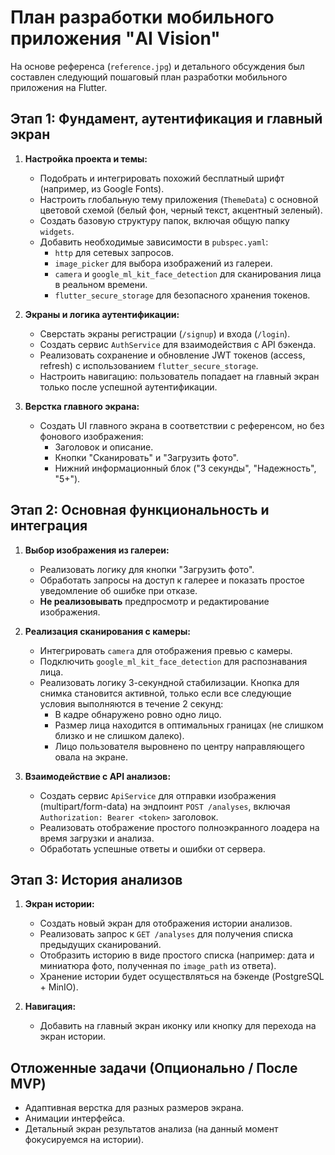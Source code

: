# План разработки мобильного приложения "AI Vision"

На основе референса (`reference.jpg`) и детального обсуждения был составлен следующий пошаговый план разработки мобильного приложения на Flutter.

## Этап 1: Фундамент, аутентификация и главный экран

1.  **Настройка проекта и темы:**

    - Подобрать и интегрировать похожий бесплатный шрифт (например, из Google Fonts).
    - Настроить глобальную тему приложения (`ThemeData`) с основной цветовой схемой (белый фон, черный текст, акцентный зеленый).
    - Создать базовую структуру папок, включая общую папку `widgets`.
    - Добавить необходимые зависимости в `pubspec.yaml`:
      - `http` для сетевых запросов.
      - `image_picker` для выбора изображений из галереи.
      - `camera` и `google_ml_kit_face_detection` для сканирования лица в реальном времени.
      - `flutter_secure_storage` для безопасного хранения токенов.

2.  **Экраны и логика аутентификации:**

    - Сверстать экраны регистрации (`/signup`) и входа (`/login`).
    - Создать сервис `AuthService` для взаимодействия с API бэкенда.
    - Реализовать сохранение и обновление JWT токенов (access, refresh) с использованием `flutter_secure_storage`.
    - Настроить навигацию: пользователь попадает на главный экран только после успешной аутентификации.

3.  **Верстка главного экрана:**
    - Создать UI главного экрана в соответствии с референсом, но без фонового изображения:
      - Заголовок и описание.
      - Кнопки "Сканировать" и "Загрузить фото".
      - Нижний информационный блок ("3 секунды", "Надежность", "5+").

## Этап 2: Основная функциональность и интеграция

1.  **Выбор изображения из галереи:**

    - Реализовать логику для кнопки "Загрузить фото".
    - Обработать запросы на доступ к галерее и показать простое уведомление об ошибке при отказе.
    - **Не реализовывать** предпросмотр и редактирование изображения.

2.  **Реализация сканирования с камеры:**

    - Интегрировать `camera` для отображения превью с камеры.
    - Подключить `google_ml_kit_face_detection` для распознавания лица.
    - Реализовать логику 3-секундной стабилизации. Кнопка для снимка становится активной, только если все следующие условия выполняются в течение 2 секунд:
      - В кадре обнаружено ровно одно лицо.
      - Размер лица находится в оптимальных границах (не слишком близко и не слишком далеко).
      - Лицо пользователя выровнено по центру направляющего овала на экране.

3.  **Взаимодействие с API анализов:**
    - Создать сервис `ApiService` для отправки изображения (multipart/form-data) на эндпоинт `POST /analyses`, включая `Authorization: Bearer <token>` заголовок.
    - Реализовать отображение простого полноэкранного лоадера на время загрузки и анализа.
    - Обработать успешные ответы и ошибки от сервера.

## Этап 3: История анализов

1.  **Экран истории:**

    - Создать новый экран для отображения истории анализов.
    - Реализовать запрос к `GET /analyses` для получения списка предыдущих сканирований.
    - Отобразить историю в виде простого списка (например: дата и миниатюра фото, полученная по `image_path` из ответа).
    - Хранение истории будет осуществляться на бэкенде (PostgreSQL + MinIO).

2.  **Навигация:**
    - Добавить на главный экран иконку или кнопку для перехода на экран истории.

## Отложенные задачи (Опционально / После MVP)

- Адаптивная верстка для разных размеров экрана.
- Анимации интерфейса.
- Детальный экран результатов анализа (на данный момент фокусируемся на истории).
